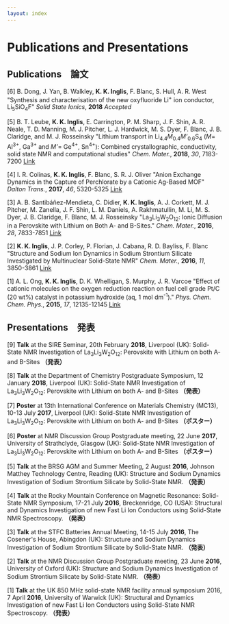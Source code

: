 ```yaml
---
layout: index
---
```

# Publications and Presentations

## Publications　論文

[6\] B. Dong, J. Yan, B. Walkley, **K. K. Inglis**, F. Blanc, S. Hull, A. R. West
"Synthesis and characterisation of the new oxyfluoride Li<sup>+</sup> ion conductor, Li<sub>5</sub>SiO<sub>4</sub>F"
*Solid State Ionics*, **2018** *Accepted*

[5\] B. T. Leube, **K. K. Inglis**, E. Carrington, P. M. Sharp, J. F. Shin, A. R. Neale, T. D. Manning, M. J. Pitcher, L. J. Hardwick, M. S. Dyer, F. Blanc, J. B. Claridge, and M. J. Rosseinsky
"Lithium transport in Li<sub>4.4</sub><i>M</i><sub>0.4</sub><i>M’</i><sub>0.6</sub>S<sub>4</sub> (<i>M</i>= Al<sup>3+</sup>, Ga<sup>3+</sup> and <i>M’</i>= Ge<sup>4+</sup>, Sn<sup>4+</sup>): Combined crystallographic, conductivity, solid state NMR and computational studies"
*Chem. Mater.*, **2018**, *30*, 7183-7200 [Link](https://pubs.acs.org/doi/10.1021/acs.chemmater.8b03175)

[4\] I. R. Colinas, **K. K. Inglis**, F. Blanc, S. R. J. Oliver
"Anion Exchange Dynamics in the Capture of Perchlorate by a Cationic Ag-Based MOF"
*Dalton Trans.*, **2017**, *46*, 5320-5325 [Link](http://pubs.rsc.org/en/content/articlelanding/2014/dt/c7dt00475c#!divAbstract)

[3\] A. B. Santibáñez-Mendieta, C. Didier, **K. K. Inglis**, A. J. Corkett, M. J. Pitcher, M. Zanella, J. F. Shin, L. M. Daniels, A. Rakhmatullin, M. Li, M. S. Dyer, J. B. Claridge, F. Blanc, M. J. Rosseinsky
"La<sub>3</sub>Li<sub>3</sub>W<sub>2</sub>O<sub>12</sub>: Ionic Diffusion in a Perovskite with Lithium on Both A- and B-Sites."
*Chem. Mater.*, **2016**, *28*, 7833-7851 [Link](http://pubs.acs.org/doi/abs/10.1021/acs.chemmater.6b03220)

[2\] **K. K. Inglis**, J. P. Corley, P. Florian, J. Cabana, R. D. Bayliss, F. Blanc 
"Structure and Sodium Ion Dynamics in Sodium Strontium Silicate Investigated by Multinuclear Solid-State NMR" 
*Chem. Mater.*, **2016**, *11*, 3850-3861 [Link](http://pubs.acs.org/doi/abs/10.1021/acs.chemmater.6b00941) 

[1\] A. L. Ong, **K. K. Inglis**, D. K. Whelligan, S. Murphy, J. R. Varcoe 
"Effect of cationic molecules on 
the oxygen reduction reaction on fuel cell grade Pt/C (20 wt%) catalyst in potassium hydroxide 
(aq, 1 mol dm<sup>-1</sup>)." 
*Phys. Chem. Chem. Phys.*, **2015**, *17*, 12135-12145 [Link](http://pubs.rsc.org/en/Content/ArticleLanding/2015/CP/C4CP04973J) 

## Presentations　発表

[9\] **Talk** at the SIRE Seminar, 20th February **2018**, Liverpool (UK): Solid-State NMR Investigation of La<sub>3</sub>Li<sub>3</sub>W<sub>2</sub>O<sub>12</sub>: Perovskite with Lithium on both A- and B-Sites **（発表）**

[8\] **Talk** at the Department of Chemistry Postgraduate Symposium, 12 January **2018**, Liverpool (UK): Solid-State NMR Investigation of La<sub>3</sub>Li<sub>3</sub>W<sub>2</sub>O<sub>12</sub>: Perovskite with Lithium on both A- and B-Sites **（発表）**

[7\] **Poster** at 13th International Conference on Materials Chemistry (MC13), 10-13 July **2017**, Liverpool (UK): Solid-State NMR Investigation of La<sub>3</sub>Li<sub>3</sub>W<sub>2</sub>O<sub>12</sub>: Perovskite with Lithium on both A- and B-Sites **（ポスター）**

[6\] **Poster** at NMR Discussion Group Postgraduate meeting, 22 June **2017**, University of Strathclyde, Glasgow (UK): Solid-State NMR Investigation of La<sub>3</sub>Li<sub>3</sub>W<sub>2</sub>O<sub>12</sub>: Perovskite with Lithium on both A- and B-Sites **（ポスター）**

[5\] **Talk** at the BRSG AGM and Summer Meeting, 2 August **2016**, Johnson Matthey Technology Centre, Reading (UK): Structure and Sodium Dynamics Investigation of Sodium Strontium Silicate by Solid-State NMR. **（発表）**

[4\] **Talk** at the Rocky Mountain Conference on Magnetic Resonance: Solid-State NMR Symposium, 17-21 July **2016**, Breckenridge, CO (USA): Structural and Dynamics Investigation of new Fast Li Ion Conductors using Solid-State NMR Spectroscopy. **（発表）**

[3\] **Talk** at the STFC Batteries Annual Meeting, 14-15 July **2016**, The Cosener's House, Abingdon (UK): Structure and Sodium Dynamics Investigation of Sodium Strontium Silicate by Solid-State NMR. **（発表）**

[2\] **Talk** at the NMR Discussion Group Postgraduate meeting, 23 June **2016**, University of Oxford (UK): Structure and Sodium Dynamics Investigation of Sodium Strontium Silicate by Solid-State NMR. **（発表）**

[1\] **Talk** at the UK 850 MHz solid-state NMR facility annual symposium 2016, 7 April **2016**, University of Warwick (UK): Structural and Dynamics Investigation of new Fast Li Ion Conductors using Solid-State NMR Spectroscopy. **（発表）**
